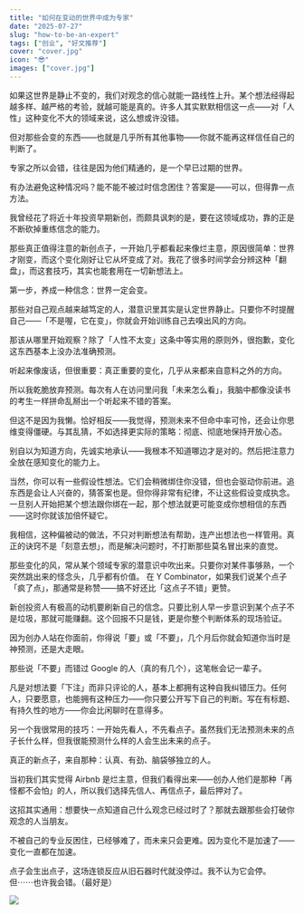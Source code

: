```yaml
---
title: "如何在变动的世界中成为专家"
date: "2025-07-27"
slug: "how-to-be-an-expert"
tags: ["创业", "好文推荐"]
cover: "cover.jpg"
icon: "😎"
images: ["cover.jpg"]
---
```

如果这世界是静止不变的，我们对观念的信心就能一路线性上升。某个想法经得起越多样、越严格的考验，就越可能是真的。许多人其实默默相信这一点——对「人性」这种变化不大的领域来说，这么想或许没错。



但对那些会变的东西——也就是几乎所有其他事物——你就不能再这样信任自己的判断了。



专家之所以会错，往往是因为他们精通的，是一个早已过期的世界。



有办法避免这种情况吗？能不能不被过时信念困住？答案是——可以，但得靠一点方法。



我曾经花了将近十年投资早期新创，而颇具讽刺的是，要在这领域成功，靠的正是不断砍掉重练信念的能力。



那些真正值得注意的新创点子，一开始几乎都看起来像烂主意，原因很简单：世界才刚变，而这个变化刚好让它从坏变成了对。我花了很多时间学会分辨这种「翻盘」，而这套技巧，其实也能套用在一切新想法上。



第一步，养成一种信念：世界一定会变。



那些对自己观点越来越笃定的人，潜意识里其实是认定世界静止。只要你不时提醒自己——「不是喔，它在变」，你就会开始训练自己去嗅出风的方向。



那该从哪里开始观察？除了「人性不太变」这条中等实用的原则外，很抱歉，变化这东西基本上没办法准确预测。



听起来像废话，但很重要：真正重要的变化，几乎从来都来自意料之外的方向。



所以我乾脆放弃预测。每次有人在访问里问我「未来怎么看」，我脑中都像没读书的考生一样拼命乱掰出一个听起来不错的答案。



但这不是因为我懒。恰好相反——我觉得，预测未来不但命中率可怜，还会让你思维变得僵硬。与其乱猜，不如选择更实际的策略：彻底、彻底地保持开放心态。



别自以为知道方向，先诚实地承认——我根本不知道哪边才是对的。然后把注意力全放在感知变化的能力上。



当然，你可以有一些假设性想法。它们会稍微绑住你没错，但也会驱动你前进。追东西是会让人兴奋的，猜答案也是。但你得非常有纪律，不让这些假设变成执念。
一旦别人开始把某个想法跟你绑在一起，那个想法就更可能变成你想相信的东西——这时你就该加倍怀疑它。



我相信，这种偏被动的做法，不只对判断想法有帮助，连产出想法也一样管用。真正的诀窍不是「刻意去想」，而是解决问题时，不打断那些莫名冒出来的直觉。



那些变化的风，常从某个领域专家的潜意识中吹出来。只要你对某件事够熟，一个突然跳出来的怪念头，几乎都有价值。
在 Y Combinator，如果我们说某个点子「疯了点」，那通常是称赞——搞不好还比「这点子不错」更赞。



新创投资人有极高的动机要刷新自己的信念。只要比别人早一步意识到某个点子不是垃圾，那就可能赚翻。这个回报不只是钱，更是你整个判断体系的现场验证。



因为创办人站在你面前，你得说「要」或「不要」，几个月后你就会知道你当时是神预测，还是大走眼。



那些说「不要」而错过 Google 的人（真的有几个），这笔帐会记一辈子。



凡是对想法要「下注」而非只评论的人，基本上都拥有这种自我纠错压力。任何人，只要愿意，也能拥有这种压力——你只要公开写下自己的判断。写在有标题、有持久性的地方——你会比闲聊时在意得多。



另一个我很常用的技巧：一开始先看人，不先看点子。虽然我们无法预测未来的点子长什么样，但我很能预测什么样的人会生出未来的点子。



真正的新点子，来自那种：认真、有劲、脑袋够独立的人。



当初我们其实觉得 Airbnb 是烂主意，但我们看得出来——创办人他们是那种「再怪都不会怕」的人，所以我们选择先信人、再信点子，最后押对了。



这招其实通用：想要快一点知道自己什么观念已经过时了？那就去跟那些会打破你观念的人当朋友。



不被自己的专业反困住，已经够难了，而未来只会更难。因为变化不是加速了——变化一直都在加速。



点子会生出点子，这场连锁反应从旧石器时代就没停过。我不认为它会停。
但⋯⋯也许我会错。（最好是）




![](https://prod-files-secure.s3.us-west-2.amazonaws.com/112d0858-5090-4d34-a606-b75eb8d65fd2/46476355-9cf3-4e99-9b7a-3531bc426380/1000202064.png?X-Amz-Algorithm=AWS4-HMAC-SHA256&X-Amz-Content-Sha256=UNSIGNED-PAYLOAD&X-Amz-Credential=ASIAZI2LB4666WAAQQHZ%2F20250818%2Fus-west-2%2Fs3%2Faws4_request&X-Amz-Date=20250818T094205Z&X-Amz-Expires=3600&X-Amz-Security-Token=IQoJb3JpZ2luX2VjEFkaCXVzLXdlc3QtMiJIMEYCIQC6%2F64a0vbozFaknhqEVXy%2BBLQlJaFwe24t0hEEmnJSgQIhANZp1mr31CdR0CTfJQszMh1qaVnLE%2B327V%2BIN0GSSpj2KogECKL%2F%2F%2F%2F%2F%2F%2F%2F%2F%2FwEQABoMNjM3NDIzMTgzODA1IgzJzLrUgAYFIAyFJlEq3APuvceGR14zGwEC7mavcQuAChdwGUqawjPsznHGKQ8JgRm6vGA8kH4alpTYml9TgDgPeFeKm2Bk3ONr9Fpp3WXNudXdYxehGcz%2F7EcKSgJbaczrHIOH%2Fo20eBkeMrklqC60UJ1uaECr2JD6efKvXKTGUQTwq2Cj2mPvYU4hF18rKU23S4GdNY91RAinVCWtSvknaa0scfcH5QzAz1c04bKatVVRgt47RhbDtMSs1uvAWPPM6sTcOXFp8lHq9BLQqDTsFyvxP3s9KOBLdDZF%2BLHb8ClcOBBPkFYtb7nObliDVnKYf%2Bavpqtol%2BXWGcWw%2Fu9UsxX0PkDAGjtVzMdKrcSTmkO6iShu5wLMXdDinqrCBcG4mWeuJxf3M0Ufh%2FZ%2FyKIMENwaopz3q4%2Bf2pZSLBJrqVHIz13yiRsfvwyczr3vmbMZlS%2BZupZWErcg9gLRf5r5n8UAurRRKBK76WX8dzt40oJ9dRouKrwz%2FHbcNS5nUoeQnb4V2jkymKHoBVPpF0R%2FjsOYF6IDzPJ3TmlusLWVSYjgsGvb5PEOoR7ZEcFdL9OGBn6hyKE9NtsrnUeEjUPvoIXz3vJA6eSFRgWjafpp%2Fq7CgI9WC5HnpCfANVjtVmfl71VXXxL%2BkTD3RzD1y4vFBjqkAQ55DYCo9Jl0kXrQvnuBgLEoaYwSjUfXnPiFvX8ymx11Be%2FF%2BZUDkS7c9bdXmfM2a0Lv4J2qBEsHBh%2BOInqe3UG7XYigcoPYaC%2FWme8BuvTEQBt3ystsFzX2ob29xmUYFjdBWi6CabNmFj5wOy88eOkDS4OaDadOTd3dO4I3FdebxR%2FehL3%2BRNRTbUxKrqLh2CirkVQ2xeKRNsXhLqcSbjOMOCj6&X-Amz-Signature=9d2b715f274b01592c689c48351ed73e36bb143e3450775da69a26beb3e6aecf&X-Amz-SignedHeaders=host&x-amz-checksum-mode=ENABLED&x-id=GetObject)


